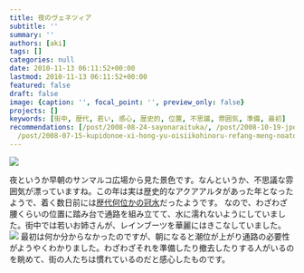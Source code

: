 ```yaml
---
title: 夜のヴェネツィア
subtitle: ''
summary: ''
authors: [aki]
tags: []
categories: null
date: 2010-11-13 06:11:52+00:00
lastmod: 2010-11-13 06:11:52+00:00
featured: false
draft: false
image: {caption: '', focal_point: '', preview_only: false}
projects: []
keywords: [街中, 歴代, 若い, 感心, 歴史的, 位置, 不思議, 雰囲気, 準備, 最初]
recommendations: [/post/2008-08-24-sayonaraituka/, /post/2008-10-19-jpopsaundonohe-xin-bu-fen-ga-shi-ha1tunokodojin-xing-dechu-lai-teita/,
  /post/2008-07-15-kupidonoe-xi-hong-yu-oisiikohinoru-refang-meng-noatosaki/]
---
```

![](https://lh6.ggpht.com/_fY4jPztBNxw/TN4m-vk9IWI/AAAAAAAAAkM/FBrhsjGXKUY/s400/DSCF6149.JPG)

夜というか早朝のサンマルコ広場から見た景色です。なんというか、不思議な雰囲気が漂っていますね。この年は実は歴史的なアクアアルタがあった年となったようで、着く数日前には[歴代何位かの冠水](http://www.afpbb.com/article/disaster-accidents-crime/disaster/2677858/5080469)だったようです。
なので、わざわざ腰くらいの位置に踏み台で通路を組み立てて、水に濡れないようにしていました。街中では若いお姉さんが、レインブーツを華麗にはきこなしていました。
![](https://lh4.ggpht.com/_fY4jPztBNxw/TN4qOkM3ExI/AAAAAAAAAkU/pJddtSTi1ec/s400/DSCF6024.JPG)
最初は何か分からなかったのですが、朝になると潮位が上がり通路の必要性がようやくわかりました。わざわざそれを準備したり撤去したりする人がいるのを眺めて、街の人たちは慣れているのだと感心したものです。


